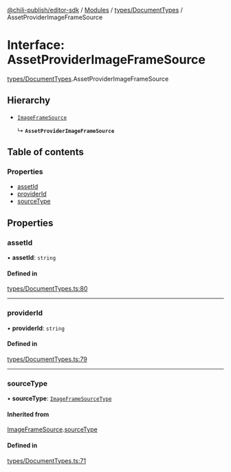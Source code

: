 [@chili-publish/editor-sdk](../README.md) / [Modules](../modules.md) / [types/DocumentTypes](../modules/types_DocumentTypes.md) / AssetProviderImageFrameSource

# Interface: AssetProviderImageFrameSource

[types/DocumentTypes](../modules/types_DocumentTypes.md).AssetProviderImageFrameSource

## Hierarchy

- [`ImageFrameSource`](types_DocumentTypes.ImageFrameSource.md)

  ↳ **`AssetProviderImageFrameSource`**

## Table of contents

### Properties

- [assetId](types_DocumentTypes.AssetProviderImageFrameSource.md#assetid)
- [providerId](types_DocumentTypes.AssetProviderImageFrameSource.md#providerid)
- [sourceType](types_DocumentTypes.AssetProviderImageFrameSource.md#sourcetype)

## Properties

### assetId

• **assetId**: `string`

#### Defined in

[types/DocumentTypes.ts:80](https://github.com/chili-publish/editor-sdk/blob/bc89ed1/types/DocumentTypes.ts#L80)

___

### providerId

• **providerId**: `string`

#### Defined in

[types/DocumentTypes.ts:79](https://github.com/chili-publish/editor-sdk/blob/bc89ed1/types/DocumentTypes.ts#L79)

___

### sourceType

• **sourceType**: [`ImageFrameSourceType`](../enums/types_DocumentTypes.ImageFrameSourceType.md)

#### Inherited from

[ImageFrameSource](types_DocumentTypes.ImageFrameSource.md).[sourceType](types_DocumentTypes.ImageFrameSource.md#sourcetype)

#### Defined in

[types/DocumentTypes.ts:71](https://github.com/chili-publish/editor-sdk/blob/bc89ed1/types/DocumentTypes.ts#L71)
